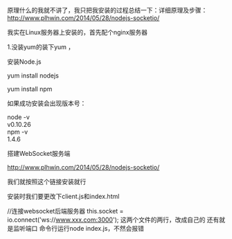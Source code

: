 原理什么的我就不讲了，我只把我安装的过程总结一下：详细原理及步骤：http://www.plhwin.com/2014/05/28/nodejs-socketio/

我实在Linux服务器上安装的，首先配个nginx服务器

1.没装yum的装下yum ，

安装Node.js

yum install nodejs

yum install npm

如果成功安装会出现版本号：

node -v  
v0.10.26  
npm -v  
1.4.6

搭建WebSocket服务端

http://www.plhwin.com/2014/05/28/nodejs-socketio/

我们就按照这个链接安装就行

安装时我们要更改下client.js和index.html

<script src="http://www.xxx.com:3000/socket.io/socket.io.js"></script>

//连接websocket后端服务器
this.socket = io.connect('ws://www.xxx.com:3000');
这两个文件的两行，改成自己的
还有就是监听端口 命令行运行node index.js，不然会报错
